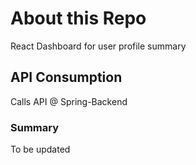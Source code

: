 # About this Repo
React Dashboard for user profile summary

## API Consumption

Calls API @ Spring-Backend

### Summary
To be updated

